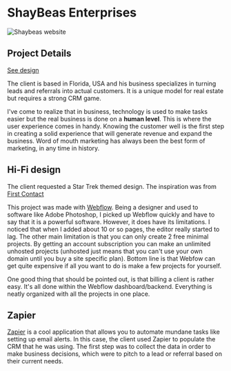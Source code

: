 

# ShayBeas Enterprises

![Shaybeas website](/work/uiux/shaybeas/shaybeas-hero.png)

## Project Details

[See design](https://shaybeas.webflow.io)

The client is based in Florida, USA and his business specializes in turning leads and referrals into actual customers. It is a unique model for real estate but requires a strong CRM game.

I've come to realize that in business, technology is used to make tasks easier but the real business is done on a **human level**.  This is where the user experience comes in handy.  Knowing the customer well is the first step in creating a solid experience that will generate revenue and expand the business.  Word of mouth marketing has always been the best form of marketing, in any time in history.

## Hi-Fi design

The client requested a Star Trek themed design.  The inspiration was from [First Contact](https://www.imdb.com/title/tt0117731/)

This project was made with [Webflow](https://www.webflow.com).  Being a designer and used to software like Adobe Photoshop, I picked up Webflow quickly and have to say that it is a powerful software.  However, it does have its limitations.  I noticed that when I added about 10 or so pages, the editor really started to lag.  The other main limitation is that you can only create 2 free minimal projects.  By getting an account subscription you can make an unlimited unhosted projects (unhosted just means that you can't use your own domain until you buy a site specific plan).  Bottom line is that Webfow can get quite expensive if all you want to do is make a few projects for yourself.  

One good thing that should be pointed out, is that billing a client is rather easy.  It's all done within the Webflow dashboard/backend.  Everything is neatly organized with all the projects in one place.

## Zapier

[Zapier](https://zapier.com/) is a cool application that allows you to automate mundane tasks like setting up email alerts.  In this case, the client used Zapier to populate the CRM that he was using. The first step was to collect the data in order to make business decisions, which were to pitch to a lead or referral based on their current needs.  

